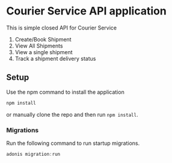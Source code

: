 # Courier Service API application

This is simple closed API for Courier Service

1. Create/Book Shipment
2. View All Shipments
3. View a single shipment
4. Track a shipment delivery status

## Setup

Use the npm command to install the application

```bash
npm install
```

or manually clone the repo and then run `npm install`.


### Migrations

Run the following command to run startup migrations.

```js
adonis migration:run
```
